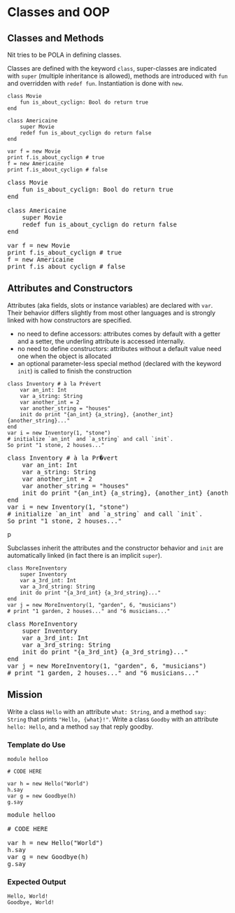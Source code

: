 # Classes and OOP

## Classes and Methods

Nit tries to be POLA in defining classes.

Classes are defined with the keyword `class`, super-classes are indicated with `super` (multiple inheritance is allowed), methods are introduced with `fun` and overridden with `redef fun`.
Instantiation is done with `new`.

~~~nit
class Movie
	fun is_about_cyclign: Bool do return true
end

class Americaine
	super Movie
	redef fun is_about_cyclign do return false
end

var f = new Movie
print f.is_about_cyclign # true
f = new Americaine
print f.is_about_cyclign # false
~~~

<pre class="hl"><span class="hl kwa">class</span> <span class="hl kwb">Movie</span>
	<span class="hl kwa">fun</span> is_about_cyclign<span class="hl opt">:</span> <span class="hl kwb">Bool</span> <span class="hl kwa">do return true</span>
<span class="hl kwa">end</span>

<span class="hl kwa">class</span> <span class="hl kwb">Americaine</span>
	<span class="hl kwa">super</span> <span class="hl kwb">Movie</span>
	<span class="hl kwa">redef fun</span> is_about_cyclign <span class="hl kwa">do return false</span>
<span class="hl kwa">end</span>

<span class="hl kwa">var</span> f <span class="hl opt">=</span> <span class="hl kwa">new</span> <span class="hl kwb">Movie</span>
print f<span class="hl opt">.</span>is_about_cyclign <span class="hl slc"># true</span>
f <span class="hl opt">=</span> <span class="hl kwa">new</span> <span class="hl kwb">Americaine</span>
print f<span class="hl opt">.</span>is_about_cyclign <span class="hl slc"># false</span>
</pre>

## Attributes and Constructors

Attributes (aka fields, slots or instance variables) are declared with `var`.
Their behavior differs slightly from most other languages and is strongly linked with how constructors are specified.

* no need to define accessors: attributes comes by default with a getter and a setter, the underling attribute is accessed internally.
* no need to define constructors: attributes without a default value need one when the object is allocated
* an optional parameter-less special method (declared with the keyword `init`) is called to finish the construction


~~~nit
class Inventory # à la Prévert
	var an_int: Int
	var a_string: String
	var another_int = 2
	var another_string = "houses"
	init do print "{an_int} {a_string}, {another_int} {another_string}..."
end
var i = new Inventory(1, "stone")
# initialize `an_int` and `a_string` and call `init`.
So print "1 stone, 2 houses..."
~~~

<pre class="hl"><span class="hl kwa">class</span> <span class="hl kwb">Inventory</span> <span class="hl slc"># à la Pr�vert</span>
	<span class="hl kwa">var</span> an_int<span class="hl opt">:</span> <span class="hl kwb">Int</span>
	<span class="hl kwa">var</span> a_string<span class="hl opt">:</span> <span class="hl kwb">String</span>
	<span class="hl kwa">var</span> another_int <span class="hl opt">=</span> <span class="hl num">2</span>
	<span class="hl kwa">var</span> another_string <span class="hl opt">=</span> <span class="hl str">&quot;houses&quot;</span>
	<span class="hl kwa">init do</span> print <span class="hl str">&quot;</span><span class="hl esc">{an_int} {a_string}</span><span class="hl str">,</span> <span class="hl esc">{another_int} {another_string}</span><span class="hl str">...&quot;</span>
<span class="hl kwa">end</span>
<span class="hl kwa">var</span> i <span class="hl opt">=</span> <span class="hl kwa">new</span> <span class="hl kwb">Inventory</span><span class="hl opt">(</span><span class="hl num">1</span><span class="hl opt">,</span> <span class="hl str">&quot;stone&quot;</span><span class="hl opt">)</span>
<span class="hl slc"># initialize `an_int` and `a_string` and call `init`.</span>
<span class="hl kwb">So</span> print <span class="hl str">&quot;1 stone, 2 houses...&quot;</span>
</pre>p

Subclasses inherit the attributes and the constructor behavior and `init` are automatically linked (in fact there is an implicit `super`).

~~~nit
class MoreInventory
	super Inventory
	var a_3rd_int: Int
	var a_3rd_string: String
	init do print "{a_3rd_int} {a_3rd_string}..."
end
var j = new MoreInventory(1, "garden", 6, "musicians")
# print "1 garden, 2 houses..." and "6 musicians..."
~~~

<pre class="hl"><span class="hl kwa">class</span> <span class="hl kwb">MoreInventory</span>
	<span class="hl kwa">super</span> <span class="hl kwb">Inventory</span>
	<span class="hl kwa">var</span> a_3rd_int<span class="hl opt">:</span> <span class="hl kwb">Int</span>
	<span class="hl kwa">var</span> a_3rd_string<span class="hl opt">:</span> <span class="hl kwb">String</span>
	<span class="hl kwa">init do</span> print <span class="hl str">&quot;</span><span class="hl esc">{a_3rd_int} {a_3rd_string}</span><span class="hl str">...&quot;</span>
<span class="hl kwa">end</span>
<span class="hl kwa">var</span> j <span class="hl opt">=</span> <span class="hl kwa">new</span> <span class="hl kwb">MoreInventory</span><span class="hl opt">(</span><span class="hl num">1</span><span class="hl opt">,</span> <span class="hl str">&quot;garden&quot;</span><span class="hl opt">,</span> <span class="hl num">6</span><span class="hl opt">,</span> <span class="hl str">&quot;musicians&quot;</span><span class="hl opt">)</span>
<span class="hl slc"># print &quot;1 garden, 2 houses...&quot; and &quot;6 musicians...&quot;</span>
</pre>

## Mission

Write a class `Hello` with an attribute `what: String`, and a method `say: String` that prints `"Hello, {what}!"`.
Write a class `Goodby` with an attribute `hello: Hello`, and a method `say` that reply goodby.

### Template do Use

~~~nit
module helloo

# CODE HERE

var h = new Hello("World")
h.say
var g = new Goodbye(h)
g.say
~~~

<pre class="hl"><span class="hl kwa">module</span> helloo

<span class="hl slc"># CODE HERE</span>

<span class="hl kwa">var</span> h <span class="hl opt">=</span> <span class="hl kwa">new</span> <span class="hl kwb">Hello</span><span class="hl opt">(</span><span class="hl str">&quot;World&quot;</span><span class="hl opt">)</span>
h<span class="hl opt">.</span>say
<span class="hl kwa">var</span> g <span class="hl opt">=</span> <span class="hl kwa">new</span> <span class="hl kwb">Goodbye</span><span class="hl opt">(</span>h<span class="hl opt">)</span>
g<span class="hl opt">.</span>say
</pre>

### Expected Output

~~~
Hello, World!
Goodbye, World!
~~~
